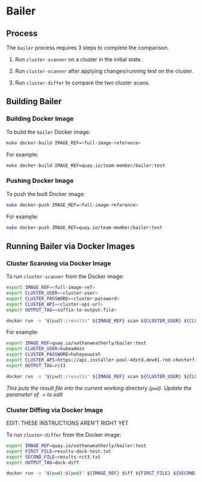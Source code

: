 # Bailer

## Process

The `bailer` process requires 3 steps to complete the comparison.

1. Run `cluster-scanner` on a cluster in the initial state.

2. Run `cluster-scanner` after applying changes/running test on the cluster.

3. Run `cluster-differ` to compare the two cluster scans.

## Building Bailer

### Building Docker Image

To build the `bailer` Docker image: 

```bash
make docker-build IMAGE_REF=<full-image-reference>
```

For example:

```bash
make docker-build IMAGE_REF=quay.io/team-member/bailer:test
```

### Pushing Docker Image

To push the built Docker image:

```bash
make docker-push IMAGE_REF=<full-image-reference>
```

For example:

```bash
make docker-push IMAGE_REF=quay.io/team-member/bailer:test
```

## Running Bailer via Docker Images

### Cluster Scanning via Docker Image

To run `cluster-scanner` from the Docker image:

```bash
export IMAGE_REF=<full-image-ref>
export CLUSTER_USER=<cluster-user> 
export CLUSTER_PASSWORD=<cluster-password>
export CLUSTER_API=<cluster-api-url> 
export OUTPUT_TAG=<suffix-to-output-file>

docker run -v "$(pwd):/results" ${IMAGE_REF} scan ${CLUSTER_USER} ${CLUSTER_PASSWORD} ${CLUSTER_API} ${OUTPUT_TAG}
```

For example:

```bash
export IMAGE_REF=quay.io/nathanweatherly/bailer:test
export CLUSTER_USER=kubeadmin
export CLUSTER_PASSWORD=hahayouwish
export CLUSTER_API=https://api.installer-pool-4dxtd.dev01.red-chesterfield.com:6443
export OUTPUT_TAG=rct3

docker run -v "$(pwd):/results" ${IMAGE_REF} scan ${CLUSTER_USER} ${CLUSTER_PASSWORD} ${CLUSTER_API} ${OUTPUT_TAG}
```

*This puts the result file into the current working directory (`pwd`). Update the parameter of `-v` to edit*

### Cluster Diffing via Docker Image

EDIT: THESE INSTRUCTIONS AREN'T RIGHT YET

To run `cluster-differ` from the Docker image:

```bash
export IMAGE_REF=quay.io/nathanweatherly/bailer:test
export FIRST_FILE=results-dock-test.txt
export SECOND_FILE=results-rct3.txt
export OUTPUT_TAG=dock-diff

docker run -v "$(pwd):$(pwd)" ${IMAGE_REF} diff ${FIRST_FILE} ${SECOND_FILE} ${OUTPUT_TAG}
```
